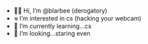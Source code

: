- 🧙‍♀️ Hi, I’m @blarbee (derogatory)
- 𖦹 I’m interested in cs (hacking your webcam)
- 🪻 I’m currently learning...cs 
- 💜 I’m looking...staring even

<!---
blarbee/blarbee is a ✨ special ✨ repository because its `README.md` (this file) appears on your GitHub profile.
You can click the Preview link to take a look at your changes.
--->